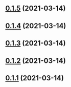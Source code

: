 ## [0.1.5](https://github.com/EnessenE/ERIKBot/compare/v0.1.4...v0.1.5) (2021-03-14)



## [0.1.4](https://github.com/EnessenE/ERIKBot/compare/v0.1.3...v0.1.4) (2021-03-14)



## [0.1.3](https://github.com/EnessenE/ERIKBot/compare/v0.1.2...v0.1.3) (2021-03-14)



## [0.1.2](https://github.com/EnessenE/ERIKBot/compare/v0.1.1...v0.1.2) (2021-03-14)



## [0.1.1](https://github.com/EnessenE/ERIKBot/compare/v0.1.0...v0.1.1) (2021-03-14)



